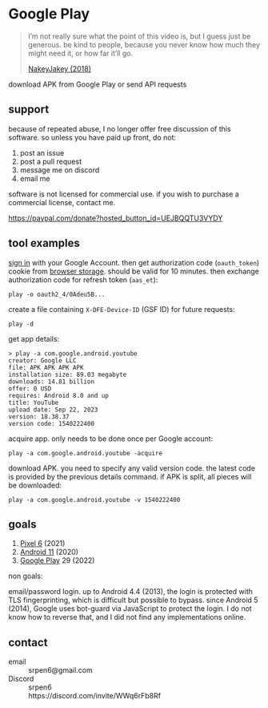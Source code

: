 # Google Play

> I’m not really sure what the point of this video is, but I guess just be
> generous. be kind to people, because you never know how much they might need
> it, or how far it’ll go.
>
> [NakeyJakey (2018)](//youtube.com/watch?v=Cr0UYNKmrUs)

download APK from Google Play or send API requests

## support

because of repeated abuse, I no longer offer free discussion of this software. so
unless you have paid up front, do not:

1. post an issue
2. post a pull request
3. message me on discord
4. email me

software is not licensed for commercial use. if you wish to purchase a
commercial license, contact me.

<https://paypal.com/donate?hosted_button_id=UEJBQQTU3VYDY>

## tool examples

[sign in](//accounts.google.com/embedded/setup/v2/android) with your Google
Account. then get authorization code (`oauth_token`) cookie from
[browser&nbsp;storage][1]. should be valid for 10 minutes. then exchange
authorization code for refresh token (`aas_et`):

~~~
play -o oauth2_4/0Adeu5B...
~~~

[1]://firefox-source-docs.mozilla.org/devtools-user/storage_inspector

create a file containing `X-DFE-Device-ID` (GSF ID) for future requests:

~~~
play -d
~~~

get app details:

~~~
> play -a com.google.android.youtube
creator: Google LLC
file: APK APK APK APK
installation size: 89.03 megabyte
downloads: 14.81 billion
offer: 0 USD
requires: Android 8.0 and up
title: YouTube
upload date: Sep 22, 2023
version: 18.38.37
version code: 1540222400
~~~

acquire app. only needs to be done once per Google account:

~~~
play -a com.google.android.youtube -acquire
~~~

download APK. you need to specify any valid version code. the latest code is
provided by the previous details command. if APK is split, all pieces will be
downloaded:

~~~
play -a com.google.android.youtube -v 1540222400
~~~

## goals

1. [Pixel 6](//wikipedia.org/wiki/Pixel_6) (2021)
2. [Android 11](//wikipedia.org/wiki/Android_11) (2020)
3. [Google Play](//wikipedia.org/wiki/Google_Play) 29 (2022)

non goals:

email/password login. up to Android 4.4 (2013), the login is protected with TLS
fingerprinting, which is difficult but possible to bypass. since Android 5
(2014), Google uses bot-guard via JavaScript to protect the login. I do not
know how to reverse that, and I did not find any implementations online.

## contact

<dl>
   <dt>
   email
   </dt>
   <dd>
   srpen6@gmail.com
   </dd>
   <dt>
   Discord
   </dt>
   <dd>
   srpen6
   </dd>
   <dd>
   https://discord.com/invite/WWq6rFb8Rf
   </dd>
</dl>
